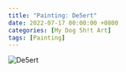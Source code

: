 ```yaml
---
title: "Painting: De5ert"
date: 2022-07-17 00:00:00 +0800
categories: [My Dog 5h!t Art]
tags: [Painting]
---
```


![De5ert](../assets/img/MyDogShitArt/Desert.png)
